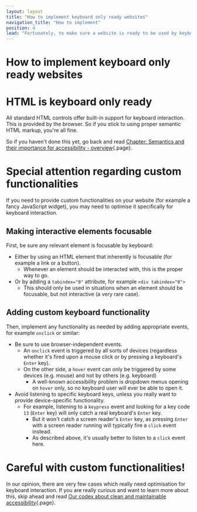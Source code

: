 ```yaml
---
layout: layout
title: "How to implement keyboard only ready websites"
navigation_title: "How to implement"
position: 4
lead: "Fortunately, to make sure a website is ready to be used by keyboard only, there's very little you need to consider. Still, a lot can go wrong if not paying attention, and bad old habits of some web developers seem to be hard to be exterminated."
---
```


# How to implement keyboard only ready websites

# HTML is keyboard only ready

All standard HTML controls offer built-in support for keyboard interaction. This is provided by the browser. So if you stick to using proper semantic HTML markup, you're all fine.

So if you haven't done this yet, go back and read [Chapter: Semantics and their importance for accessibility - overview](/part--knowledge-about-accessibility---introduction/chapter--semantics-and-their-importance-for-accessibility---overview){.page}.

# Special attention regarding custom functionalities

If you need to provide custom functionalities on your website (for example a fancy JavaScript widget), you may need to optimise it specifically for keyboard interaction.

## Making interactive elements focusable

First, be sure any relevant element is focusable by keyboard:

- Either by using an HTML element that inherently is focusable (for example a link or a button).
    - Whenever an element should be interacted with, this is the proper way to go.
- Or by adding a `tabindex="0"` attribute, for example `<div tabindex="0">`
    - This should only be used in situations when an element should be focusable, but not interactive (a very rare case).

## Adding custom keyboard functionality

Then, implement any functionality as needed by adding appropriate events, for example `onclick` or similar:

- Be sure to use browser-independent events.
    - An `onclick` event is triggered by all sorts of devices (regardless whether it's fired upon a mouse click or by pressing a keyboard's `Enter` key).
    - On the other side, a `hover` event can only be triggered by some devices (e.g. mouse) and not by others (e.g. keyboard)
        - A well-known accessibility problem is dropdown menus opening on `hover` only, so no keyboard user will ever be able to open it.
- Avoid listening to specific keyboard keys, unless you really want to provide device-specific functionality.
    - For example, listening to a `keypress` event and looking for a key code `13` (`Enter` key) will only catch a real keyboard's `Enter` key.
        - But it won't catch a screen reader's `Enter` key, as pressing `Enter` with a screen reader running will typically fire a `click` event instead.
        - As described above, it's usually better to listen to a `click` event here.

# Careful with custom functionalities!

In our opinion, there are very few cases which really need optimisation for keyboard interaction. If you are really curious and want to learn more about this, skip ahead and read [Our codex about clean and maintainable accessibility](/part--knowledge-about-accessibility---introduction/our-codex-about-clean-and-maintainable-accessibility){.page}.